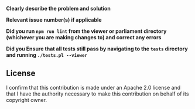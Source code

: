 <!-- Provide a clear and descriptive title -->

**Clearly describe the problem and solution**

**Relevant issue number(s) if applicable**

**Did you run `npm run lint` from the viewer or parliament directory (whichever you are making changes to) and correct any errors**

**Did you Ensure that all tests still pass by navigating to the `tests` directory and running `./tests.pl --viewer`**

## License
I confirm that this contribution is made under an Apache 2.0 license and that I have the authority necessary to make this contribution on behalf of its copyright owner.
